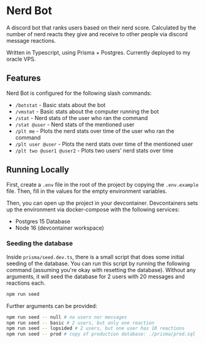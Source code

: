 # Nerd Bot

A discord bot that ranks users based on their nerd score. Calculated by the number of nerd reacts they give and receive to other people via discord message reactions.

Written in Typescript, using Prisma + Postgres. Currently deployed to my oracle VPS.

## Features

Nerd Bot is configured for the following slash commands:

- `/botstat` - Basic stats about the bot
- `/vmstat` - Basic stats about the computer running the bot
- `/stat` - Nerd stats of the user who ran the command
- `/stat @user` - Nerd stats of the mentioned user
- `/plt me` - Plots the nerd stats over time of the user who ran the command
- `/plt user @user` - Plots the nerd stats over time of the mentioned user
- `/plt two @user1 @user2` - Plots two users' nerd stats over time

## Running Locally

First, create a `.env` file in the root of the project by copying the `.env.example` file. Then, fill in the values for the empty environment variables.

Then, you can open up the project in your devcontainer. Devcontainers sets up the environment via docker-compose with the following services:

- Postgres 15 Database
- Node 16 (devcontainer workspace)

### Seeding the database

Inside `prisma/seed.dev.ts`, there is a small script that does some initial seeding of the database. You can run this script by running the following command (assuming you're okay with resetting the database). Without any arguments, it will seed the database for 2 users with 20 messages and reactions each.

```bash
npm run seed
```

Further arguments can be provided:

```bash
npm run seed -- null # no users nor messages
npm run seed -- basic # 2 users, but only one reaction
npm run seed -- lopsided # 2 users, but one user has 10 reactions
npm run seed -- prod # copy of production database: ./prisma/prod.sql
```
